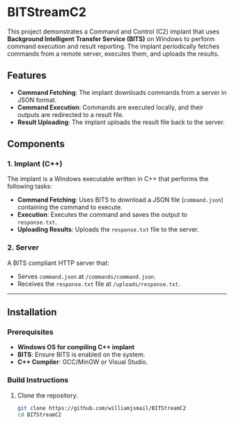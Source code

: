 # BITStreamC2

This project demonstrates a Command and Control (C2) implant that uses **Background Intelligent Transfer Service (BITS)** on Windows to perform command execution and result reporting. The implant periodically fetches commands from a remote server, executes them, and uploads the results.

## Features

- **Command Fetching**: The implant downloads commands from a server in JSON format.
- **Command Execution**: Commands are executed locally, and their outputs are redirected to a result file.
- **Result Uploading**: The implant uploads the result file back to the server.

## Components

### 1. **Implant (C++)**
The implant is a Windows executable written in C++ that performs the following tasks:
- **Command Fetching**: Uses BITS to download a JSON file (`command.json`) containing the command to execute.
- **Execution**: Executes the command and saves the output to `response.txt`.
- **Uploading Results**: Uploads the `response.txt` file to the server.

### 2. **Server**
A BITS compliant HTTP server that:
- Serves `command.json` at `/commands/command.json`.
- Receives the `response.txt` file at `/uploads/response.txt`.

---

## Installation

### Prerequisites
- **Windows OS for compiling C++ implant**
- **BITS**: Ensure BITS is enabled on the system.
- **C++ Compiler**: GCC/MinGW or Visual Studio.

### Build Instructions
1. Clone the repository:
   ```bash
   git clone https://github.com/williamjsmail/BITStreamC2
   cd BITStreamC2
